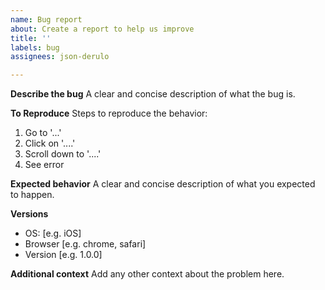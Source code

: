 ```yaml
---
name: Bug report
about: Create a report to help us improve
title: ''
labels: bug
assignees: json-derulo

---
```


**Describe the bug**
A clear and concise description of what the bug is.

**To Reproduce**
Steps to reproduce the behavior:
1. Go to '...'
2. Click on '....'
3. Scroll down to '....'
4. See error

**Expected behavior**
A clear and concise description of what you expected to happen.

**Versions**
 - OS: [e.g. iOS]
 - Browser [e.g. chrome, safari]
 - Version [e.g. 1.0.0]

**Additional context**
Add any other context about the problem here.
